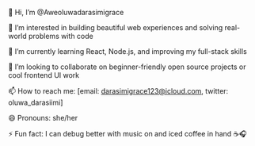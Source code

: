 👋 Hi, I’m @Aweoluwadarasimigrace

👀 I’m interested in building beautiful web experiences and solving real-world problems with code

🌱 I’m currently learning React, Node.js, and improving my full-stack skills

💞️ I’m looking to collaborate on beginner-friendly open source projects or cool frontend UI work

📫 How to reach me: [email: darasimigrace123@icloud.com, twitter: oluwa_darasiimi]

😄 Pronouns: she/her

⚡ Fun fact: I can debug better with music on and iced coffee in hand ☕🎧

<!---
Aweoluwadarasimigrace/Aweoluwadarasimigrace is a ✨ special ✨ repository because its `README.md` (this file) appears on your GitHub profile.
You can click the Preview link to take a look at your changes.
--->

